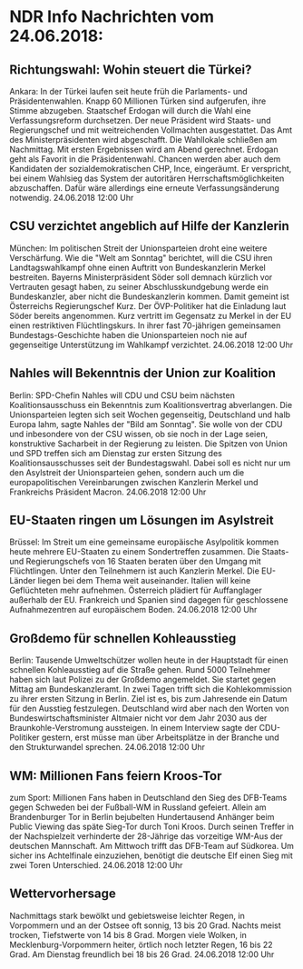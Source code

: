 # NDR Info Nachrichten vom 24.06.2018:


## Richtungswahl: Wohin steuert die Türkei?
Ankara: In der Türkei laufen seit heute früh die Parlaments- und Präsidentenwahlen. Knapp 60 Millionen Türken sind aufgerufen, ihre Stimme abzugeben. Staatschef Erdogan will durch die Wahl eine Verfassungsreform durchsetzen. Der neue Präsident wird Staats- und Regierungschef und mit weitreichenden Vollmachten ausgestattet. Das Amt des Ministerpräsidenten wird abgeschafft. Die Wahllokale schließen am Nachmittag. Mit ersten Ergebnissen wird am Abend gerechnet. Erdogan geht als Favorit in die Präsidentenwahl. Chancen werden aber auch dem Kandidaten der sozialdemokratischen CHP, Ince, eingeräumt. Er verspricht, bei einem Wahlsieg das System der autoritären Herrschaftsmöglichkeiten abzuschaffen. Dafür wäre allerdings eine erneute Verfassungsänderung notwendig. 24.06.2018 12:00 Uhr 

## CSU verzichtet angeblich auf Hilfe der Kanzlerin
München:	   Im politischen Streit der Unionsparteien droht eine weitere Verschärfung. Wie die "Welt am Sonntag" berichtet, will die CSU ihren Landtagswahlkampf ohne einen Auftritt von Bundeskanzlerin Merkel bestreiten. Bayerns Ministerpräsident Söder soll demnach kürzlich vor Vertrauten gesagt haben, zu seiner Abschlusskundgebung werde ein Bundeskanzler, aber nicht die Bundeskanzlerin kommen. Damit gemeint ist Österreichs Regierungschef Kurz. Der ÖVP-Politiker hat die Einladung laut Söder bereits angenommen. Kurz vertritt im Gegensatz zu Merkel in der EU einen restriktiven Flüchtlingskurs. In ihrer fast 70-jährigen gemeinsamen Bundestags-Geschichte haben die Unionsparteien noch nie auf gegenseitige Unterstützung im Wahlkampf verzichtet. 24.06.2018 12:00 Uhr 

## Nahles will Bekenntnis der Union zur Koalition
Berlin: SPD-Chefin Nahles will CDU und CSU beim nächsten Koalitionsausschuss ein Bekenntnis zum Koalitionsvertrag abverlangen. Die Unionsparteien legten sich seit Wochen gegenseitig, Deutschland und halb Europa lahm, sagte Nahles der "Bild am Sonntag". Sie wolle von der CDU und inbesondere von der CSU wissen, ob sie noch in der Lage seien, konstruktive Sacharbeit in der Regierung zu leisten. Die Spitzen von Union und SPD treffen sich am Dienstag zur ersten Sitzung des Koalitionsausschusses seit der Bundestagswahl. Dabei soll es nicht nur um den Asylstreit der Unionsparteien gehen, sondern auch um die europapolitischen Vereinbarungen zwischen Kanzlerin Merkel und Frankreichs Präsident Macron. 24.06.2018 12:00 Uhr 

## EU-Staaten ringen um Lösungen im Asylstreit
Brüssel:	Im Streit um eine gemeinsame europäische Asylpolitik kommen heute mehrere EU-Staaten zu einem Sondertreffen zusammen. Die Staats- und Regierungschefs von 16 Staaten beraten über den Umgang mit Flüchtlingen. Unter den Teilnehmern ist auch Kanzlerin Merkel. Die EU-Länder liegen bei dem Thema weit auseinander. Italien will keine Geflüchteten mehr aufnehmen. Österreich plädiert für Auffanglager außerhalb der EU. Frankreich und Spanien sind dagegen für geschlossene Aufnahmezentren auf europäischem Boden. 24.06.2018 12:00 Uhr 

## Großdemo für schnellen Kohleausstieg
Berlin: Tausende Umweltschützer wollen heute in der Hauptstadt für einen schnellen Kohleausstieg auf die Straße gehen. Rund 5000 Teilnehmer haben sich laut Polizei zu der Großdemo angemeldet. Sie startet gegen Mittag am Bundeskanzleramt. In zwei Tagen trifft sich die Kohlekommission zu ihrer ersten Sitzung in Berlin. Ziel ist es, bis zum Jahresende ein Datum für den Ausstieg festzulegen. Deutschland wird aber nach den Worten von Bundeswirtschaftsminister Altmaier nicht vor dem Jahr 2030 aus der Braunkohle-Verstromung aussteigen. In einem Interview sagte der CDU-Politiker gestern, erst müsse man über Arbeitsplätze in der Branche und den Strukturwandel sprechen. 24.06.2018 12:00 Uhr 

## WM: Millionen Fans feiern Kroos-Tor
zum Sport:	Millionen Fans haben in Deutschland den Sieg des DFB-Teams gegen Schweden bei der Fußball-WM in Russland gefeiert. Allein am Brandenburger Tor in Berlin bejubelten Hundertausend Anhänger beim Public Viewing das späte Sieg-Tor durch Toni Kroos. Durch seinen Treffer in der Nachspielzeit verhinderte der 28-Jährige das vorzeitige WM-Aus der deutschen Mannschaft. Am Mittwoch trifft das DFB-Team auf Südkorea. Um sicher ins Achtelfinale einzuziehen, benötigt die deutsche Elf einen Sieg mit zwei Toren Unterschied. 24.06.2018 12:00 Uhr 

## Wettervorhersage
Nachmittags stark bewölkt und gebietsweise leichter Regen, in Vorpommern und an der Ostsee oft sonnig, 13 bis 20 Grad. Nachts meist trocken, Tiefstwerte von 14 bis 8 Grad. Morgen viele Wolken, in Mecklenburg-Vorpommern heiter, örtlich noch letzter Regen, 16 bis 22 Grad. Am Dienstag freundlich bei  18 bis 26 Grad. 24.06.2018 12:00 Uhr 
